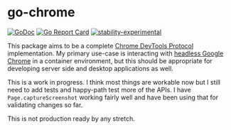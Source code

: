 # go-chrome

[![GoDoc](https://godoc.org/github.com/mkenney/go-chrome?status.svg)](https://godoc.org/github.com/mkenney/go-chrome)
[![Go Report Card](https://goreportcard.com/badge/github.com/mkenney/go-chrome)](https://goreportcard.com/report/github.com/mkenney/go-chrome) [![stability-experimental](https://img.shields.io/badge/stability-experimental-orange.svg)](https://github.com/emersion/stability-badges#experimental)

This package aims to be a complete [Chrome DevTools Protocol](https://chromedevtools.github.io/devtools-protocol/) implementation. My primary use-case is interacting with [headless Google Chrome](https://developers.google.com/web/updates/2017/04/headless-chrome) in a container environment, but this should be appropriate for developing server side and desktop applications as well.

This is a work in progress. I think most things are workable now but I still need to add tests and happy-path test more of the APIs. I have `Page.captureScreenshot` working fairly well and have been using that for validating changes so far.

This is not production ready by any stretch.
